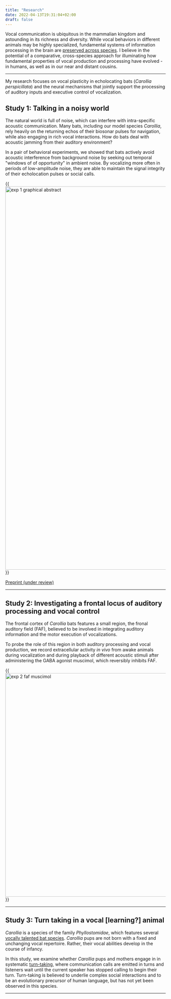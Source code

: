 ```yaml
---
title: "Research"
date: 2022-04-13T19:31:04+02:00
draft: false
---
```


Vocal communication is ubiquitous in the mammalian kingdom and astounding in its richness and diversity. While vocal behaviors in different animals may be highly specialized, fundamental systems of information processing in the brain are [preserved across species](https://www.sciencedirect.com/science/article/pii/S0896627313009045). I believe in the potential of a comparative, cross-species approach for illuminating how fundamental properties of vocal production and processing have evolved - in humans, as well as in our near and distant cousins.

---

My research focuses on vocal plasticity in echolocating bats (*Carollia perspicillata*) and the neural mechanisms that jointly support the processing of auditory inputs and executive control of vocalization. 

## Study 1: Talking in a noisy world

The natural world is full of noise, which can interfere with intra-specific acoustic communication. Many bats, including our model species *Carollia*, rely heavily on the returning echos of their biosonar pulses for navigation, while also engaging in rich vocal interactions.
How do bats deal with acoustic jamming from their auditory environment? 

In a pair of behavioral experiments, we showed that bats actively avoid acoustic interference from background noise by seeking out temporal "windows of of opportunity" in ambient noise. By vocalizing more often in periods of low-amplitude noise, they are able to maintain the
signal integrity of their echolocation pulses or social calls. 


{{<image src="/JHS_GraphicalAbstract_abridged.png" alt="exp 1 graphical abstract" class=".float-center" width="1200px">}} 


[Preprint (under review)](https://www.biorxiv.org/content/10.1101/2023.05.09.539989v1.abstract)

---
## Study 2: Investigating a frontal locus of auditory processing and vocal control

The frontal cortex of *Carollia* bats features a small region, the fronal auditory field (FAF), believed to be involved in integrating auditory information and the motor execution of vocalizations. 

To probe the role of this region in both auditory processing and vocal production, we record extracellular activity *in vivo* from awake animals during vocalization and during playback of different acoustic stimuli after administering the GABA agonist muscimol, which reversibly inhibits FAF.


{{<image src="/faf_network.png" alt="exp 2 faf muscimol" class=".float-center" width="700px">}} 


---

## Study 3: Turn taking in a vocal [learning?] animal

*Carollia* is a species of the family *Phyllostomidae*, which features several [vocally talented bat species](https://royalsocietypublishing.org/doi/10.1098/rstb.2019.0061#d3e427). *Carollia* pups are not born with a fixed and unchanging vocal repertoire. Rather, their vocal abilities develop in the course of infancy. 

In this study, we examine whether *Carollia* pups and mothers engage in in systematic [turn-taking](https://royalsocietypublishing.org/doi/full/10.1098/rspb.2018.0598), where communication calls are emitted in turns and listeners wait until the current speaker has stopped calling to begin their turn. Turn-taking is believed to underlie complex social interactions and to be an evolutionary precursor of human language, but has not yet been observed in this species. 

---




